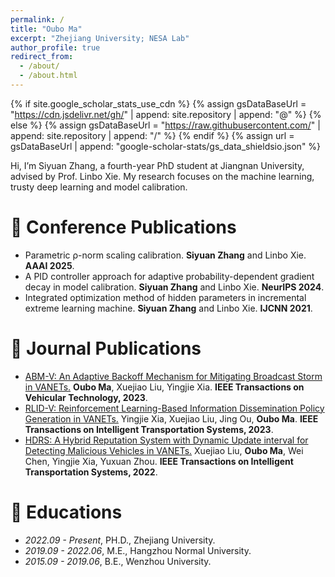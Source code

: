 ```yaml
---
permalink: /
title: "Oubo Ma"
excerpt: "Zhejiang University; NESA Lab"
author_profile: true
redirect_from: 
  - /about/
  - /about.html
---
```


{% if site.google_scholar_stats_use_cdn %}
{% assign gsDataBaseUrl = "https://cdn.jsdelivr.net/gh/" | append: site.repository | append: "@" %}
{% else %}
{% assign gsDataBaseUrl = "https://raw.githubusercontent.com/" | append: site.repository | append: "/" %}
{% endif %}
{% assign url = gsDataBaseUrl | append: "google-scholar-stats/gs_data_shieldsio.json" %}

<span class='anchor' id='about-me'></span>

Hi, I’m Siyuan Zhang, a fourth-year PhD student at Jiangnan University, advised by Prof. Linbo Xie. My research focuses on the machine learning, trusty deep learning and model calibration.

# 📝 Conference Publications 
- Parametric ρ-norm scaling calibration. **Siyuan Zhang** and Linbo Xie. **AAAI 2025**. 
- A PID controller approach for adaptive probability-dependent gradient decay in model calibration. **Siyuan Zhang** and Linbo Xie. **NeurIPS 2024**. 
- Integrated optimization method of hidden parameters in incremental extreme learning machine. **Siyuan Zhang** and Linbo Xie. **IJCNN 2021**. 

# 📝 Journal Publications 
- [ABM-V: An Adaptive Backoff Mechanism for Mitigating Broadcast Storm in VANETs.](https://ieeexplore.ieee.org/abstract/document/10045795) **Oubo Ma**, Xuejiao Liu, Yingjie Xia. **IEEE Transactions on Vehicular Technology, 2023**. 
- [RLID-V: Reinforcement Learning-Based Information Dissemination Policy Generation in VANETs.](https://ieeexplore.ieee.org/abstract/document/10221772) Yingjie Xia, Xuejiao Liu, Jing Ou, **Oubo Ma**. **IEEE Transactions on Intelligent Transportation Systems, 2023**.
- [HDRS: A Hybrid Reputation System with Dynamic Update interval for Detecting Malicious Vehicles in VANETs.](https://ieeexplore.ieee.org/abstract/document/9565821) Xuejiao Liu, **Oubo Ma**, Wei Chen, Yingjie Xia, Yuxuan Zhou. **IEEE Transactions on Intelligent Transportation Systems, 2022**.

<!-- # 📝 arXiv -->

# 📖 Educations
- *2022.09 - Present*, PH.D., Zhejiang University. 
- *2019.09 - 2022.06*, M.E., Hangzhou Normal University. 
- *2015.09 - 2019.06*, B.E., Wenzhou University. 
